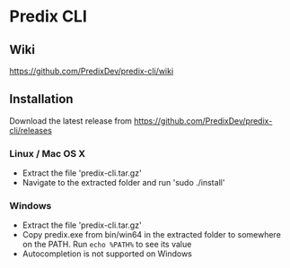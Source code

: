 # Predix CLI

## Wiki
https://github.com/PredixDev/predix-cli/wiki

## Installation
Download the latest release from https://github.com/PredixDev/predix-cli/releases

### Linux / Mac OS X
- Extract the file 'predix-cli.tar.gz'
- Navigate to the extracted folder and run 'sudo ./install'

### Windows
- Extract the file 'predix-cli.tar.gz'
- Copy predix.exe from bin/win64 in the extracted folder to somewhere on the PATH. Run `echo %PATH%` to see its value
- Autocompletion is not supported on Windows
